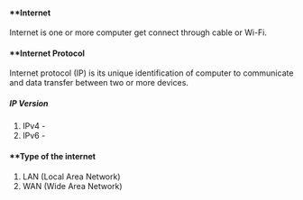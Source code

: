 #### **Internet

Internet is one or more computer get connect through cable or Wi-Fi.

#### **Internet Protocol 

Internet protocol (IP) is its unique identification of computer to communicate and data transfer between two or more devices.

##### **IP Version**
1. IPv4 -
2. IPv6 -
#### **Type of the internet
1. LAN (Local Area Network)
2. WAN (Wide Area Network)


